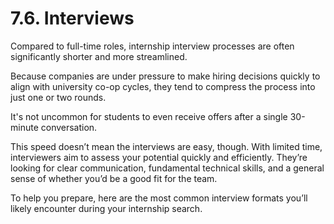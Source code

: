 # 7.6. Interviews

Compared to full-time roles, internship interview processes are often significantly shorter and more streamlined.

Because companies are under pressure to make hiring decisions quickly to align with university co-op cycles, they tend to compress the process into just one or two rounds.

It's not uncommon for students to even receive offers after a single 30-minute conversation.

This speed doesn’t mean the interviews are easy, though. With limited time, interviewers aim to assess your potential quickly and efficiently. They’re looking for clear communication, fundamental technical skills, and a general sense of whether you’d be a good fit for the team.

To help you prepare, here are the most common interview formats you’ll likely encounter during your internship search.
